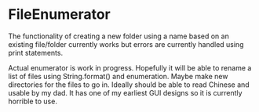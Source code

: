 # FileEnumerator
The functionality of creating a new folder using a name based on an existing file/folder currently works but errors are currently handled using print statements.

Actual enumerator is work in progress. Hopefully it will be able to rename a list of files using String.format() and enumeration. Maybe make new directories for the files to go in. Ideally should be able to read Chinese and usable by my dad. It has one of my earliest GUI designs so it is currently horrible to use.
